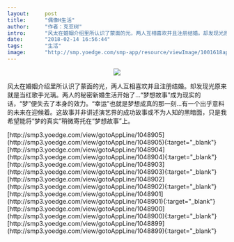 ```yaml
---
layout:     post
title:      "偶像H生活"
author:     "作者：克亚树"
intro:      "风太在婚姻介绍里所认识了蒙面的光，两人互相喜欢并且注册结婚。却发现光原来就是当红歌手光璃。两人的秘密新婚生活开始了…“梦想故事”成为现实的话，“梦”便失去了本身的效力。“幸运”也就是梦想成真的那一刻...有一个出乎意料的未来在迎候着。这故事并非讲述演艺界的成功故事或不为人知的黑暗面，只是我希望能将“梦的真实”稍微寄托在“梦想故事”上。"
date:       "2018-02-14 16:56:44"
tags:       "生活"
image:      "http://smp.yoedge.com/smp-app/resource/viewImage/1001618appline.png"
---
```

<div style="text-align: center">
<p><img src="http://smp.yoedge.com/smp-app/resource/viewImage/1001618appline.png"/></p>
</div>
<p class="post-meta">
<span>风太在婚姻介绍里所认识了蒙面的光，两人互相喜欢并且注册结婚。却发现光原来就是当红歌手光璃。两人的秘密新婚生活开始了…“梦想故事”成为现实的话，“梦”便失去了本身的效力。“幸运”也就是梦想成真的那一刻...有一个出乎意料的未来在迎候着。这故事并非讲述演艺界的成功故事或不为人知的黑暗面，只是我希望能将“梦的真实”稍微寄托在“梦想故事”上。</span>
</p>
[http://smp3.yoedge.com/view/gotoAppLine/1048905](http://smp3.yoedge.com/view/gotoAppLine/1048905){:target="_blank"}
[http://smp3.yoedge.com/view/gotoAppLine/1048904](http://smp3.yoedge.com/view/gotoAppLine/1048904){:target="_blank"}
[http://smp3.yoedge.com/view/gotoAppLine/1048903](http://smp3.yoedge.com/view/gotoAppLine/1048903){:target="_blank"}
[http://smp3.yoedge.com/view/gotoAppLine/1048902](http://smp3.yoedge.com/view/gotoAppLine/1048902){:target="_blank"}
[http://smp3.yoedge.com/view/gotoAppLine/1048901](http://smp3.yoedge.com/view/gotoAppLine/1048901){:target="_blank"}
[http://smp3.yoedge.com/view/gotoAppLine/1048900](http://smp3.yoedge.com/view/gotoAppLine/1048900){:target="_blank"}
[http://smp3.yoedge.com/view/gotoAppLine/1048899](http://smp3.yoedge.com/view/gotoAppLine/1048899){:target="_blank"}


